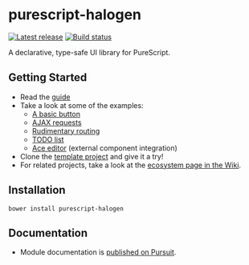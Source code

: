 # purescript-halogen

[![Latest release](http://img.shields.io/github/release/slamdata/purescript-halogen.svg)](https://github.com/slamdata/purescript-halogen/releases)
[![Build status](https://travis-ci.org/slamdata/purescript-halogen.svg?branch=master)](https://travis-ci.org/slamdata/purescript-halogen)

A declarative, type-safe UI library for PureScript.

## Getting Started

- Read the [guide](docs/)
- Take a look at some of the examples:
  - [A basic button](examples/basic/)
  - [AJAX requests](examples/effects-aff-ajax/)
  - [Rudimentary routing](examples/driver-routing/)
  - [TODO list](examples/todo/)
  - [Ace editor](examples/ace/) (external component integration)
- Clone the [template project](https://github.com/slamdata/purescript-halogen-template) and give it a try!
- For related projects, take a look at the [ecosystem page in the Wiki](https://github.com/slamdata/purescript-halogen/wiki/Halogen-Ecosystem).

## Installation

```
bower install purescript-halogen
```

## Documentation

- Module documentation is [published on Pursuit](http://pursuit.purescript.org/packages/purescript-halogen).
